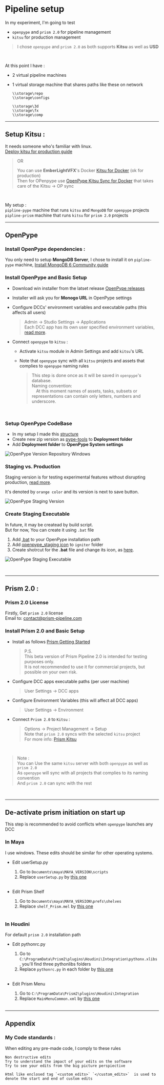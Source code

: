 # Pipeline setup

In my experiment, I'm going to test 

- `openpype` and `prism 2.0` for pipeline management 
- `kitsu` for production management

> I chose `openpype` and `prism 2.0` as both supports **Kitsu** as well as **USD**

<br>

At this point I have : 
- 2 virtual pipeline machines
- 1 virtual storage machine that shares paths like these on network
 
    ```
    \\storage\repo
    \\storage\configs

    \\storage\3d
    \\storage\fx
    \\storage\comp
    ```


---

## Setup Kitsu : 
It needs someone who's familiar with linux. <br>
[Deploy kitsu for production guide](resources/guides/kitsu-deploy.md)

> OR
>
> You can use **EmberLightVFX**'s Docker [Kitsu for Docker](https://github.com/EmberLightVFX/Kitsu-for-Docker)  (ok for production)<br>
> Then for OPenpype use [OpenPype Kitsu Sync for Docker](https://github.com/EmberLightVFX/OpenPype-Kitsu-Sync-for-Docker) that takes care of the Kitsu -> OP sync

<br>

My setup : <br>
`pipline-pype` machine that runs `kitsu` and `MongoDB` for `openpype` projects <br>
`pipline-prism` machine that runs `kitsu` for `prism 2.0` projects <br>

---
## **OpenPype**

### Install OpenPype dependencies : 

You only need to setup **MongoDB Server**, I chose to install it on `pipline-pype` machine, 
[Install MongoDB 6 Community guide](resources/guides/mongodb-ubuntu.md)


### Install OpenPype and Basic Setup

- Download win installer from the latset release [OpenPype releases](https://github.com/ynput/OpenPype/releases)
- Installer will ask you for **Monogo URL** in OpenPype settings 
 
- Configure DCCs' environment variables and executable paths (this affects all users)
    > Admin → Studio Settings → Applications <br>
    > Each DCC app has its own user specified environment variables, [read more](https://openpype.io/docs/admin_settings_system#applications).

- Connect `openpype` to `kitsu` : 
  - Activate `kitsu` module in Admin Settings and add `kitsu`'s URL
  - Note that `openpype` sync with all `kitsu` projects and assets that complies to `openpype` naming rules  

    > This step is done once as it will be saved in `openpype`'s  database.
    ><br>
    >Naming convention:<br>
    >&emsp;At this moment names of assets, tasks, subsets or representations can contain only letters, numbers and underscore.

<br>

### Setup OpenPype CodeBase
- In my setup I made this [structure](resources/files/openpype_codebase/README.md) 
- Create new zip version as [pype-tools](resources/guides/pype-tools.md) to **Deployment folder**
- Add **Deployment folder** to **OpenPype System settings**
  
 
![OpenPype Version Repository Windows](resources/images/A_pipeline_setup/A_pipeline_setup_01.jpg)

### Staging vs. Production

Staging version is for testing experimental features without disrupting production, [read more](https://openpype.io/docs/admin_distribute#staging-vs-production).

It's denoted by `orange color` and its version is next to save button.

![OpenPype Staging Version](resources/images/A_pipeline_setup/A_pipeline_setup_02.jpg)

### Create Staging Executable
In future, it may be createad by build script.<br>
But for now, You can create it using `.bat` file

1) Add [.bat](resources/files/openpype_staging_exe/opepype_gui_staging.bat) to your OpenPype installation path
2) Add [openpype_staging icon](resources\files\openpype_staging_exe\openpype_staging.ico) to `igniter` folder
3) Create shotrcut for the **.bat** file and change its icon, as [here](https://www.oreilly.com/library/view/java-garage/0321246233/0321246233_ch34lev1sec3.html).

![OpenPype Staging Executable](resources/images/A_pipeline_setup/A_pipeline_setup_03.jpg)

<br>

---

## **Prism 2.0**  : 
### Prism 2.0 License
Firstly, Get `prism 2.0` license <br>
Email to: contact@prism-pipeline.com

### Install Prism 2.0 and Basic Setup
 - Install as follows [Prism Getting Started](https://prism-pipeline.com/docs/latest/index/getting_started.html)

    >P.S.<br>
    >This beta version of Prism Pipeline 2.0 is intended for testing purposes only.<br>It is not recommended to use it for commercial projects, but possible on your own risk.
   
 - Configure DCC apps executable paths (per user machine)
    > User Settings → DCC apps
 - Configure Environment Variables (this will affect all DCC apps)
    > User Settings → Environment

 - Connect `Prism 2.0` to `Kitsu` : 
    > Options → Project Management → Setup  <br>
    > Note that `prism 2.0` syncs with the selected `kitsu` project <br>
    > For more info: [Prism Kitsu](https://prism-pipeline.com/docs/latest/index/plugins/Kitsu.html)

<br>

> Note : <br>
> You can Use the same `kitsu` server with both `openpype` as well as `prism 2.0`  <br>
> As `openpype` will sync with all projects that complies to its naming convention <br>
> And `prism 2.0` can sync with the rest <br>

<br>

---

## De-activate prism initiation on start up

This step is recommended to avoid conflicts when `openpype` launches any DCC 

### In Maya
I use windows. These edits should be similar for other operating systems. 

- Edit userSetup.py 
    
    1) Go to `Documents\maya\MAYA_VERSION\scripts` 
    2) Replace `userSetup.py` by [this one](resources/files/maya/userSetup.py) 
   
    <br>

- Edit Prism Shelf

    1) Go to `Documents\maya\MAYA_VERSION\prefs\shelves`
    2) Replace `shelf_Prism.mel` by [this one](resources/files/maya/shelf_Prism.mel)

    <br>
    
### In Houdini
For default `prism 2.0` installation path

- Edit pythonrc.py 
    
    1) Go to `C:\ProgramData\Prism2\plugins\Houdini\Integration\pythonx.xlibs` , you'll find three pythonlibs folders 
    2) Replace `pythonrc.py` in each folder by [this one](resources/files/houdini/pythonrc.py)

    <br>

- Edit Prism Menu
  
  1) Go to `C:\ProgramData\Prism2\plugins\Houdini\Integration`
  2) Replace `MainMenuCommon.xml` by [this one](resources/files/houdini/MainMenuCommon.xml)
   
    <br>


---
## Appendix

### My Code standards : 

When editing any pre-made code, I comply to these rules

    Non destructive edits 
    Try to understand the impact of your edits on the software
    Try to see your edits from the big picture perspiective

    Html like enclosed tag `<custom_edits>` `</custom_edits>`  is used to denote the start and end of custom edits
